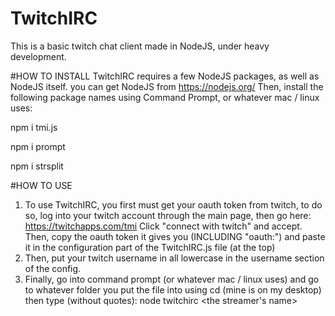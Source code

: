 # TwitchIRC
This is a basic twitch chat client made in NodeJS, under heavy development.


#HOW TO INSTALL
TwitchIRC requires a few NodeJS packages, as well as NodeJS itself. you can get NodeJS from https://nodejs.org/
Then, install the following package names using Command Prompt, or whatever mac / linux uses:

npm i tmi.js

npm i prompt

npm i strsplit


#HOW TO USE
  1. To use TwitchIRC, you first must get your oauth token from twitch, to do so, log into your twitch account through the main      page, then go here: https://twitchapps.com/tmi Click "connect with twitch" and accept. Then, copy the oauth token it gives       you (INCLUDING "oauth:") and paste it in the configuration part of the TwitchIRC.js file (at the top)
  2. Then, put your twitch username in all lowercase in the username section of the config.
  3. Finally, go into command prompt (or whatever mac / linux uses) and go to whatever folder you put the file into using cd         (mine is on my desktop) then type (without quotes): node twitchirc <the streamer's name>
